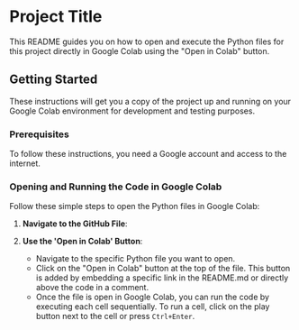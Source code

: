 # Project Title

This README guides you on how to open and execute the Python files for this project directly in Google Colab using the "Open in Colab" button.

## Getting Started

These instructions will get you a copy of the project up and running on your Google Colab environment for development and testing purposes.

### Prerequisites

To follow these instructions, you need a Google account and access to the internet.

### Opening and Running the Code in Google Colab

Follow these simple steps to open the Python files in Google Colab:

1. **Navigate to the GitHub File**:
   
2. **Use the 'Open in Colab' Button**:
   - Navigate to the specific Python file you want to open.
   - Click on the "Open in Colab" button at the top of the file. This button is added by embedding a specific link in the README.md or directly above the code in a comment.
   - Once the file is open in Google Colab, you can run the code by executing each cell sequentially. To run a cell, click on the play button next to the cell or press `Ctrl+Enter`.
